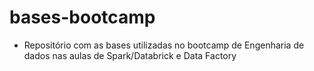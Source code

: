# bases-bootcamp
* Repositório com as bases utilizadas no bootcamp de Engenharia de dados nas aulas de Spark/Databrick e Data Factory
